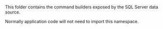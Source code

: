﻿This folder contains the command builders exposed by the SQL Server data source. 

Normally application code will not need to import this namespace.

